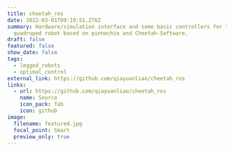 ```yaml
---
title: cheetah_ros
date: 2022-03-01T09:19:51.276Z
summary: Hardware/simulation interface and some basic controllers for the
  quadruped robot based on pinnochio and Cheetah-Software.
draft: false
featured: false
show_date: false
tags:
  - legged_robots
  - optimal_control
external_link: https://github.com/qiayuanliao/cheetah_ros
links:
  - url: https://github.com/qiayuanliao/cheetah_ros
    name: Source
    icon_pack: fab
    icon: github
image:
  filename: featured.jpg
  focal_point: Smart
  preview_only: true
---
```

